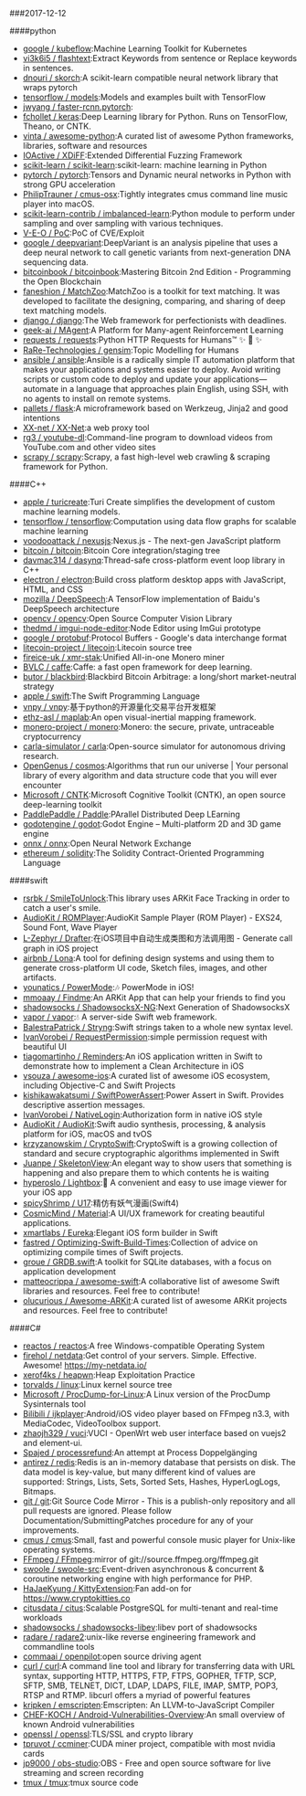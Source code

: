 ###2017-12-12

####python
* [google / kubeflow](https://github.com/google/kubeflow):Machine Learning Toolkit for Kubernetes
* [vi3k6i5 / flashtext](https://github.com/vi3k6i5/flashtext):Extract Keywords from sentence or Replace keywords in sentences.
* [dnouri / skorch](https://github.com/dnouri/skorch):A scikit-learn compatible neural network library that wraps pytorch
* [tensorflow / models](https://github.com/tensorflow/models):Models and examples built with TensorFlow
* [jwyang / faster-rcnn.pytorch](https://github.com/jwyang/faster-rcnn.pytorch):
* [fchollet / keras](https://github.com/fchollet/keras):Deep Learning library for Python. Runs on TensorFlow, Theano, or CNTK.
* [vinta / awesome-python](https://github.com/vinta/awesome-python):A curated list of awesome Python frameworks, libraries, software and resources
* [IOActive / XDiFF](https://github.com/IOActive/XDiFF):Extended Differential Fuzzing Framework
* [scikit-learn / scikit-learn](https://github.com/scikit-learn/scikit-learn):scikit-learn: machine learning in Python
* [pytorch / pytorch](https://github.com/pytorch/pytorch):Tensors and Dynamic neural networks in Python with strong GPU acceleration
* [PhilipTrauner / cmus-osx](https://github.com/PhilipTrauner/cmus-osx):Tightly integrates cmus command line music player into macOS.
* [scikit-learn-contrib / imbalanced-learn](https://github.com/scikit-learn-contrib/imbalanced-learn):Python module to perform under sampling and over sampling with various techniques.
* [V-E-O / PoC](https://github.com/V-E-O/PoC):PoC of CVE/Exploit
* [google / deepvariant](https://github.com/google/deepvariant):DeepVariant is an analysis pipeline that uses a deep neural network to call genetic variants from next-generation DNA sequencing data.
* [bitcoinbook / bitcoinbook](https://github.com/bitcoinbook/bitcoinbook):Mastering Bitcoin 2nd Edition - Programming the Open Blockchain
* [faneshion / MatchZoo](https://github.com/faneshion/MatchZoo):MatchZoo is a toolkit for text matching. It was developed to facilitate the designing, comparing, and sharing of deep text matching models.
* [django / django](https://github.com/django/django):The Web framework for perfectionists with deadlines.
* [geek-ai / MAgent](https://github.com/geek-ai/MAgent):A Platform for Many-agent Reinforcement Learning
* [requests / requests](https://github.com/requests/requests):Python HTTP Requests for Humans™ ✨ 🍰 ✨
* [RaRe-Technologies / gensim](https://github.com/RaRe-Technologies/gensim):Topic Modelling for Humans
* [ansible / ansible](https://github.com/ansible/ansible):Ansible is a radically simple IT automation platform that makes your applications and systems easier to deploy. Avoid writing scripts or custom code to deploy and update your applications— automate in a language that approaches plain English, using SSH, with no agents to install on remote systems.
* [pallets / flask](https://github.com/pallets/flask):A microframework based on Werkzeug, Jinja2 and good intentions
* [XX-net / XX-Net](https://github.com/XX-net/XX-Net):a web proxy tool
* [rg3 / youtube-dl](https://github.com/rg3/youtube-dl):Command-line program to download videos from YouTube.com and other video sites
* [scrapy / scrapy](https://github.com/scrapy/scrapy):Scrapy, a fast high-level web crawling & scraping framework for Python.

####C++
* [apple / turicreate](https://github.com/apple/turicreate):Turi Create simplifies the development of custom machine learning models.
* [tensorflow / tensorflow](https://github.com/tensorflow/tensorflow):Computation using data flow graphs for scalable machine learning
* [voodooattack / nexusjs](https://github.com/voodooattack/nexusjs):Nexus.js - The next-gen JavaScript platform
* [bitcoin / bitcoin](https://github.com/bitcoin/bitcoin):Bitcoin Core integration/staging tree
* [davmac314 / dasynq](https://github.com/davmac314/dasynq):Thread-safe cross-platform event loop library in C++
* [electron / electron](https://github.com/electron/electron):Build cross platform desktop apps with JavaScript, HTML, and CSS
* [mozilla / DeepSpeech](https://github.com/mozilla/DeepSpeech):A TensorFlow implementation of Baidu's DeepSpeech architecture
* [opencv / opencv](https://github.com/opencv/opencv):Open Source Computer Vision Library
* [thedmd / imgui-node-editor](https://github.com/thedmd/imgui-node-editor):Node Editor using ImGui prototype
* [google / protobuf](https://github.com/google/protobuf):Protocol Buffers - Google's data interchange format
* [litecoin-project / litecoin](https://github.com/litecoin-project/litecoin):Litecoin source tree
* [fireice-uk / xmr-stak](https://github.com/fireice-uk/xmr-stak):Unified All-in-one Monero miner
* [BVLC / caffe](https://github.com/BVLC/caffe):Caffe: a fast open framework for deep learning.
* [butor / blackbird](https://github.com/butor/blackbird):Blackbird Bitcoin Arbitrage: a long/short market-neutral strategy
* [apple / swift](https://github.com/apple/swift):The Swift Programming Language
* [vnpy / vnpy](https://github.com/vnpy/vnpy):基于python的开源量化交易平台开发框架
* [ethz-asl / maplab](https://github.com/ethz-asl/maplab):An open visual-inertial mapping framework.
* [monero-project / monero](https://github.com/monero-project/monero):Monero: the secure, private, untraceable cryptocurrency
* [carla-simulator / carla](https://github.com/carla-simulator/carla):Open-source simulator for autonomous driving research.
* [OpenGenus / cosmos](https://github.com/OpenGenus/cosmos):Algorithms that run our universe | Your personal library of every algorithm and data structure code that you will ever encounter
* [Microsoft / CNTK](https://github.com/Microsoft/CNTK):Microsoft Cognitive Toolkit (CNTK), an open source deep-learning toolkit
* [PaddlePaddle / Paddle](https://github.com/PaddlePaddle/Paddle):PArallel Distributed Deep LEarning
* [godotengine / godot](https://github.com/godotengine/godot):Godot Engine – Multi-platform 2D and 3D game engine
* [onnx / onnx](https://github.com/onnx/onnx):Open Neural Network Exchange
* [ethereum / solidity](https://github.com/ethereum/solidity):The Solidity Contract-Oriented Programming Language

####swift
* [rsrbk / SmileToUnlock](https://github.com/rsrbk/SmileToUnlock):This library uses ARKit Face Tracking in order to catch a user's smile.
* [AudioKit / ROMPlayer](https://github.com/AudioKit/ROMPlayer):AudioKit Sample Player (ROM Player) - EXS24, Sound Font, Wave Player
* [L-Zephyr / Drafter](https://github.com/L-Zephyr/Drafter):在iOS项目中自动生成类图和方法调用图 - Generate call graph in iOS project
* [airbnb / Lona](https://github.com/airbnb/Lona):A tool for defining design systems and using them to generate cross-platform UI code, Sketch files, images, and other artifacts.
* [younatics / PowerMode](https://github.com/younatics/PowerMode):🎶 PowerMode in iOS!
* [mmoaay / Findme](https://github.com/mmoaay/Findme):An ARKit App that can help your friends to find you
* [shadowsocks / ShadowsocksX-NG](https://github.com/shadowsocks/ShadowsocksX-NG):Next Generation of ShadowsocksX
* [vapor / vapor](https://github.com/vapor/vapor):💧 A server-side Swift web framework.
* [BalestraPatrick / Stryng](https://github.com/BalestraPatrick/Stryng):Swift strings taken to a whole new syntax level.
* [IvanVorobei / RequestPermission](https://github.com/IvanVorobei/RequestPermission):simple permission request with beautiful UI
* [tiagomartinho / Reminders](https://github.com/tiagomartinho/Reminders):An iOS application written in Swift to demonstrate how to implement a Clean Architecture in iOS
* [vsouza / awesome-ios](https://github.com/vsouza/awesome-ios):A curated list of awesome iOS ecosystem, including Objective-C and Swift Projects
* [kishikawakatsumi / SwiftPowerAssert](https://github.com/kishikawakatsumi/SwiftPowerAssert):Power Assert in Swift. Provides descriptive assertion messages.
* [IvanVorobei / NativeLogin](https://github.com/IvanVorobei/NativeLogin):Authorization form in native iOS style
* [AudioKit / AudioKit](https://github.com/AudioKit/AudioKit):Swift audio synthesis, processing, & analysis platform for iOS, macOS and tvOS
* [krzyzanowskim / CryptoSwift](https://github.com/krzyzanowskim/CryptoSwift):CryptoSwift is a growing collection of standard and secure cryptographic algorithms implemented in Swift
* [Juanpe / SkeletonView](https://github.com/Juanpe/SkeletonView):An elegant way to show users that something is happening and also prepare them to which contents he is waiting
* [hyperoslo / Lightbox](https://github.com/hyperoslo/Lightbox):🌌 A convenient and easy to use image viewer for your iOS app
* [spicyShrimp / U17](https://github.com/spicyShrimp/U17):精仿有妖气漫画(Swift4)
* [CosmicMind / Material](https://github.com/CosmicMind/Material):A UI/UX framework for creating beautiful applications.
* [xmartlabs / Eureka](https://github.com/xmartlabs/Eureka):Elegant iOS form builder in Swift
* [fastred / Optimizing-Swift-Build-Times](https://github.com/fastred/Optimizing-Swift-Build-Times):Collection of advice on optimizing compile times of Swift projects.
* [groue / GRDB.swift](https://github.com/groue/GRDB.swift):A toolkit for SQLite databases, with a focus on application development
* [matteocrippa / awesome-swift](https://github.com/matteocrippa/awesome-swift):A collaborative list of awesome Swift libraries and resources. Feel free to contribute!
* [olucurious / Awesome-ARKit](https://github.com/olucurious/Awesome-ARKit):A curated list of awesome ARKit projects and resources. Feel free to contribute!

####C#
* [reactos / reactos](https://github.com/reactos/reactos):A free Windows-compatible Operating System
* [firehol / netdata](https://github.com/firehol/netdata):Get control of your servers. Simple. Effective. Awesome! https://my-netdata.io/
* [xerof4ks / heapwn](https://github.com/xerof4ks/heapwn):Heap Exploitation Practice
* [torvalds / linux](https://github.com/torvalds/linux):Linux kernel source tree
* [Microsoft / ProcDump-for-Linux](https://github.com/Microsoft/ProcDump-for-Linux):A Linux version of the ProcDump Sysinternals tool
* [Bilibili / ijkplayer](https://github.com/Bilibili/ijkplayer):Android/iOS video player based on FFmpeg n3.3, with MediaCodec, VideoToolbox support.
* [zhaojh329 / vuci](https://github.com/zhaojh329/vuci):VUCI - OpenWrt web user interface based on vuejs2 and element-ui.
* [Spajed / processrefund](https://github.com/Spajed/processrefund):An attempt at Process Doppelgänging
* [antirez / redis](https://github.com/antirez/redis):Redis is an in-memory database that persists on disk. The data model is key-value, but many different kind of values are supported: Strings, Lists, Sets, Sorted Sets, Hashes, HyperLogLogs, Bitmaps.
* [git / git](https://github.com/git/git):Git Source Code Mirror - This is a publish-only repository and all pull requests are ignored. Please follow Documentation/SubmittingPatches procedure for any of your improvements.
* [cmus / cmus](https://github.com/cmus/cmus):Small, fast and powerful console music player for Unix-like operating systems.
* [FFmpeg / FFmpeg](https://github.com/FFmpeg/FFmpeg):mirror of git://source.ffmpeg.org/ffmpeg.git
* [swoole / swoole-src](https://github.com/swoole/swoole-src):Event-driven asynchronous & concurrent & coroutine networking engine with high performance for PHP.
* [HaJaeKyung / KittyExtension](https://github.com/HaJaeKyung/KittyExtension):Fan add-on for https://www.cryptokitties.co
* [citusdata / citus](https://github.com/citusdata/citus):Scalable PostgreSQL for multi-tenant and real-time workloads
* [shadowsocks / shadowsocks-libev](https://github.com/shadowsocks/shadowsocks-libev):libev port of shadowsocks
* [radare / radare2](https://github.com/radare/radare2):unix-like reverse engineering framework and commandline tools
* [commaai / openpilot](https://github.com/commaai/openpilot):open source driving agent
* [curl / curl](https://github.com/curl/curl):A command line tool and library for transferring data with URL syntax, supporting HTTP, HTTPS, FTP, FTPS, GOPHER, TFTP, SCP, SFTP, SMB, TELNET, DICT, LDAP, LDAPS, FILE, IMAP, SMTP, POP3, RTSP and RTMP. libcurl offers a myriad of powerful features
* [kripken / emscripten](https://github.com/kripken/emscripten):Emscripten: An LLVM-to-JavaScript Compiler
* [CHEF-KOCH / Android-Vulnerabilities-Overview](https://github.com/CHEF-KOCH/Android-Vulnerabilities-Overview):An small overview of known Android vulnerabilities
* [openssl / openssl](https://github.com/openssl/openssl):TLS/SSL and crypto library
* [tpruvot / ccminer](https://github.com/tpruvot/ccminer):CUDA miner project, compatible with most nvidia cards
* [jp9000 / obs-studio](https://github.com/jp9000/obs-studio):OBS - Free and open source software for live streaming and screen recording
* [tmux / tmux](https://github.com/tmux/tmux):tmux source code
